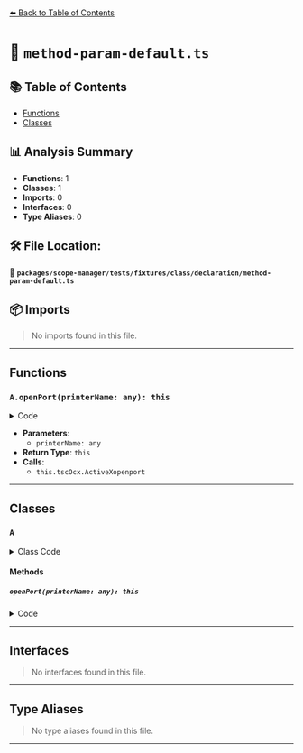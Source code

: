 [⬅️ Back to Table of Contents](../../../../../../index.md)

# 📄 `method-param-default.ts`

## 📚 Table of Contents

- [Functions](#functions)
- [Classes](#classes)

## 📊 Analysis Summary

- **Functions**: 1
- **Classes**: 1
- **Imports**: 0
- **Interfaces**: 0
- **Type Aliases**: 0

## 🛠️ File Location:
📂 **`packages/scope-manager/tests/fixtures/class/declaration/method-param-default.ts`**

## 📦 Imports

> No imports found in this file.


---

## Functions

### `A.openPort(printerName: any): this`

<details><summary>Code</summary>

```ts
openPort(printerName = this.printerName) {
    this.tscOcx.ActiveXopenport(printerName);

    return this;
  }
```
</details>

- **Parameters**:
  - `printerName: any`
- **Return Type**: `this`
- **Calls**:
  - `this.tscOcx.ActiveXopenport`

---

## Classes

### `A`

<details><summary>Class Code</summary>

```ts
class A {
  constructor(printName) {
    this.printName = printName;
  }

  openPort(printerName = this.printerName) {
    this.tscOcx.ActiveXopenport(printerName);

    return this;
  }
}
```
</details>

#### Methods

##### `openPort(printerName: any): this`

<details><summary>Code</summary>

```ts
openPort(printerName = this.printerName) {
    this.tscOcx.ActiveXopenport(printerName);

    return this;
  }
```
</details>


---

## Interfaces

> No interfaces found in this file.


---

## Type Aliases

> No type aliases found in this file.


---